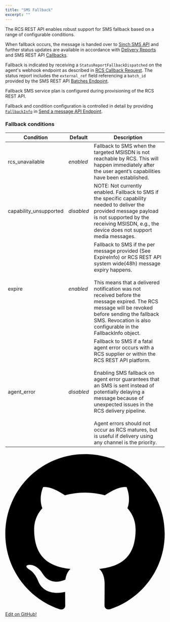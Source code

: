 ```yaml
---
title: "SMS Fallback"
excerpt: ""
---
```

The RCS REST API enables robust support for SMS fallback based on a range of configurable conditions.

When fallback occurs, the message is handed over to [Sinch SMS API](doc:sms-rest) and further status updates are available in accordance with [Delivery Reports](doc:sms-rest-delivery-reports) and SMS REST API [Callbacks](doc:sms-rest-callback).

Fallback is indicated by receiving a `StatusReportFallbackDispatched` on the agent's webhook endpoint as described in [RCS Callback Request](doc:rcs-rest-receiving-updates-callbacks#section-callback-request). The status report includes the `external_ref` field referencing a `batch_id` provided by the SMS REST API [Batches Endpoint](doc:sms-rest-batches-endpoint#section-send-a-batch-message).

Fallback SMS service plan is configured during provisioning of the RCS REST API.

Fallback and condition configuration is controlled in detail by providing [`FallbackInfo`](doc:rcs-rest-messages-endpoint#section-fallbackinfo) in [Send a message API Endpoint](doc:rcs-rest-messages-endpoint#section-send-a-message).

### Fallback conditions

| Condition              | Default    | Description                                                                                                                                                                                                                                                                                                                                                                                                  |
|------------------------|------------|--------------------------------------------------------------------------------------------------------------------------------------------------------------------------------------------------------------------------------------------------------------------------------------------------------------------------------------------------------------------------------------------------------------|
| rcs_unavailable        | *enabled*  | Fallback to SMS when the targeted MSISDN is not reachable by RCS. This will happen immediately after the user agent’s capabilities have been established.                                                                                                                                                                                                                                                    |
| capability_unsupported | *disabled* | NOTE: Not currently enabled. Fallback to SMS if the specific capability needed to deliver the provided message payload is not supported by the receiving MSISDN, e.g., the device does not support media messages.                                                                                                                                                                                           |
| expire                 | *enabled*  | Fallback to SMS if the per message provided (See ExpireInfo) or RCS REST API system wide(48h) message expiry happens.<br><br>  This means that a delivered notification was not received before the message expired. The RCS message will be revoked before sending the fallback SMS. Revocation is also configurable in the FallbackInfo object.                                                            |
| agent_error            | *disabled* | Fallback to SMS if a fatal agent error occurs with a RCS supplier or within the RCS REST API platform.<br><br>  Enabling SMS fallback on agent error guarantees that an SMS is sent instead of potentially delaying a message because of unexpected issues in the RCS delivery pipeline.<br><br>  Agent errors should not occur as RCS matures, but is useful if delivery using any channel is the priority. |

<a class="gitbutton pill" target="_blank" href="https://github.com/sinch/docs/blob/master/docs/rcs/rcs-http-rest/rcs-rest-sms-fallback.md">
                        <span class="icon medium">
                            <svg xmlns="http://www.w3.org/2000/svg" role="img" viewBox="0 0 24 24"><title>GitHub icon</title><path d="M 12 0.297 c -6.63 0 -12 5.373 -12 12 c 0 5.303 3.438 9.8 8.205 11.385 c 0.6 0.113 0.82 -0.258 0.82 -0.577 c 0 -0.285 -0.01 -1.04 -0.015 -2.04 c -3.338 0.724 -4.042 -1.61 -4.042 -1.61 C 4.422 18.07 3.633 17.7 3.633 17.7 c -1.087 -0.744 0.084 -0.729 0.084 -0.729 c 1.205 0.084 1.838 1.236 1.838 1.236 c 1.07 1.835 2.809 1.305 3.495 0.998 c 0.108 -0.776 0.417 -1.305 0.76 -1.605 c -2.665 -0.3 -5.466 -1.332 -5.466 -5.93 c 0 -1.31 0.465 -2.38 1.235 -3.22 c -0.135 -0.303 -0.54 -1.523 0.105 -3.176 c 0 0 1.005 -0.322 3.3 1.23 c 0.96 -0.267 1.98 -0.399 3 -0.405 c 1.02 0.006 2.04 0.138 3 0.405 c 2.28 -1.552 3.285 -1.23 3.285 -1.23 c 0.645 1.653 0.24 2.873 0.12 3.176 c 0.765 0.84 1.23 1.91 1.23 3.22 c 0 4.61 -2.805 5.625 -5.475 5.92 c 0.42 0.36 0.81 1.096 0.81 2.22 c 0 1.606 -0.015 2.896 -0.015 3.286 c 0 0.315 0.21 0.69 0.825 0.57 C 20.565 22.092 24 17.592 24 12.297 c 0 -6.627 -5.373 -12 -12 -12" /></svg>
                        </span>
                        Edit on GitHub!</a>